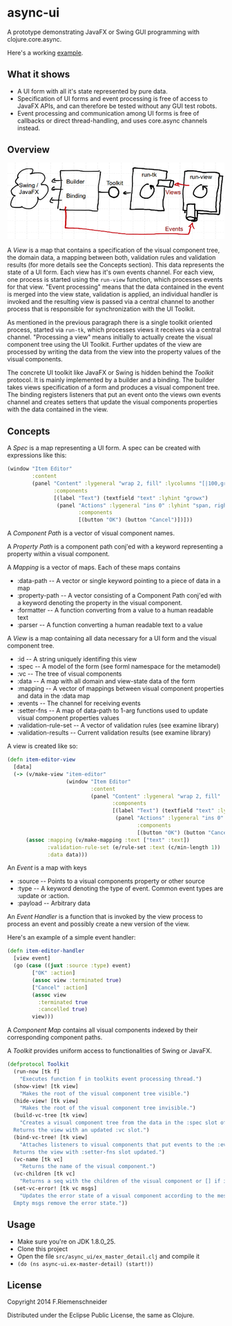 # async-ui

A prototype demonstrating JavaFX or Swing GUI programming with clojure.core.async.

Here's a working [example](src/async_ui/ex_master_detail.clj).

## What it shows

 * A UI form with all it's state represented by pure data.
 * Specification of UI forms and event processing is free of access to
   JavaFX APIs, and can therefore be tested without any GUI test robots.
 * Event processing and communication among UI forms is free of
   callbacks or direct thread-handling, and uses core.async channels
   instead.

## Overview

![Overview](overview.png)

A *View* is a map that contains a specification of the visual
component tree, the domain data, a mapping between both, validation
rules and validation results (for more details see the Concepts
section). This data represents the state of a UI form. Each view has
it's own events channel. For each view, one process is started using
the `run-view` function, which processes events for that view. "Event
processing" means that the data contained in the event is merged into
the view state, validation is applied, an individual handler is
invoked and the resulting view is passed via a central channel to
another process that is responsible for synchronization with the UI
Toolkit.

As mentioned in the previous paragraph there is a single toolkit
oriented process, started via `run-tk`, which processes views it
receives via a central channel. "Processing a view" means initially to
actually create the visual component tree using the UI
Toolkit. Further updates of the view are processed by writing the data
from the view into the property values of the visual components.

The concrete UI toolkit like JavaFX or Swing is hidden behind the
*Toolkit* protocol. It is mainly implemented by a builder and a
binding. The builder takes views specification of a form and produces
a visual component tree. The binding registers listeners that put an
event onto the views own events channel and creates setters that
update the visual components properties with the data contained in the
view.


## Concepts

A *Spec* is a map representing a UI form. A spec can be created with expressions
like this:
```clojure
(window "Item Editor"
        :content
        (panel "Content" :lygeneral "wrap 2, fill" :lycolumns "[|100,grow]" 
               :components
               [(label "Text") (textfield "text" :lyhint "growx")
                (panel "Actions" :lygeneral "ins 0" :lyhint "span, right"
                       :components
                       [(button "OK") (button "Cancel")])]))
```

A *Component Path* is a vector of visual component names.


A *Property Path* is a component path conj'ed with a keyword
representing a property within a visual component.


A *Mapping* is a vector of maps.
Each of these maps contains

 - :data-path      -- A vector or single keyword pointing to a piece of data in a map
 - :property-path  -- A vector consisting of a Component Path conj'ed with a keyword
                      denoting the property in the visual component.
 - :formatter      -- A function converting from a value to a human readable text
 - :parser         -- A function converting a human readable text to a value


A *View* is a map containing all data necessary for a UI form and the
visual component tree.

 - :id                   -- A string uniquely identifing this view
 - :spec                 -- A model of the form (see forml namespace for the metamodel)
 - :vc                   -- The tree of visual components
 - :data                 -- A map with all domain and view-state data of the form
 - :mapping              -- A vector of mappings between visual component
                            properties and data in the :data map
 - :events               -- The channel for receiving events
 - :setter-fns           -- A map of data-path to 1-arg functions used to update
                            visual component properties values
 - :validation-rule-set  -- A vector of validation rules (see examine library)
 - :validation-results   -- Current validation results (see examine library)

A view is created like so:

```clojure
(defn item-editor-view
  [data]
  (-> (v/make-view "item-editor"
                   (window "Item Editor"
                           :content
                           (panel "Content" :lygeneral "wrap 2, fill" :lycolumns "[|100,grow]" 
                                  :components
                                  [(label "Text") (textfield "text" :lyhint "growx")
                                   (panel "Actions" :lygeneral "ins 0" :lyhint "span, right"
                                          :components
                                          [(button "OK") (button "Cancel")])])))
      (assoc :mapping (v/make-mapping :text ["text" :text])
             :validation-rule-set (e/rule-set :text (c/min-length 1))
             :data data)))
```


An *Event* is a map with keys

 - :source   -- Points to a visual components property or other source
 - :type     -- A keyword denoting the type of event.
             Common event types are :update or :action.
 - :payload  -- Arbitrary data


An *Event Handler* is a function that is invoked by the view process to
process an event and possibly create a new version of the view.

Here's an example of a simple event handler:

```clojure
(defn item-editor-handler
  [view event]
  (go (case ((juxt :source :type) event)
        ["OK" :action]
        (assoc view :terminated true)
        ["Cancel" :action]
        (assoc view
          :terminated true
          :cancelled true)
        view)))
```

A *Component Map* contains all visual components indexed by their
corresponding component paths.


A *Toolkit* provides uniform access to functionalities of Swing or JavaFX.

```clojure
(defprotocol Toolkit
  (run-now [tk f]
    "Executes function f in toolkits event processing thread.")
  (show-view! [tk view]
    "Makes the root of the visual component tree visible.")
  (hide-view! [tk view]
    "Makes the root of the visual component tree invisible.")
  (build-vc-tree [tk view]
    "Creates a visual component tree from the data in the :spec slot of the view.
  Returns the view with an updated :vc slot.")
  (bind-vc-tree! [tk view]
    "Attaches listeners to visual components that put events to the :events channel of the view.
  Returns the view with :setter-fns slot updated.")
  (vc-name [tk vc]
    "Returns the name of the visual component.")
  (vc-children [tk vc]
    "Returns a seq with the children of the visual component or [] if it doesn't have any.")
  (set-vc-error! [tk vc msgs]
    "Updates the error state of a visual component according to the messages seq msgs.
  Empty msgs remove the error state."))
```

## Usage

* Make sure you're on JDK 1.8.0_25.
* Clone this project
* Open the file `src/async_ui/ex_master_detail.clj` and compile it
* `(do (ns async-ui.ex-master-detail) (start!))`


## License

Copyright 2014 F.Riemenschneider

Distributed under the Eclipse Public License, the same as Clojure.
